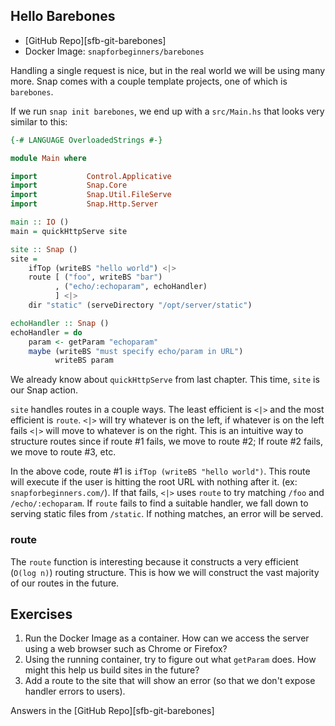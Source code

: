 
## Hello Barebones

* [GitHub Repo][sfb-git-barebones]
* Docker Image: `snapforbeginners/barebones`

Handling a single request is nice, but in the real world we will be
using many more. Snap comes with a couple template projects, one of
which is `barebones`.

If we run `snap init barebones`, we end up with a `src/Main.hs` that
looks very similar to this:

```haskell
{-# LANGUAGE OverloadedStrings #-}

module Main where

import           Control.Applicative
import           Snap.Core
import           Snap.Util.FileServe
import           Snap.Http.Server

main :: IO ()
main = quickHttpServe site

site :: Snap ()
site =
    ifTop (writeBS "hello world") <|>
    route [ ("foo", writeBS "bar")
          , ("echo/:echoparam", echoHandler)
          ] <|>
    dir "static" (serveDirectory "/opt/server/static")

echoHandler :: Snap ()
echoHandler = do
    param <- getParam "echoparam"
    maybe (writeBS "must specify echo/param in URL")
          writeBS param
```

We already know about `quickHttpServe` from last chapter. This time,
`site` is our Snap action.

`site` handles routes in a couple ways. The least efficient is `<|>`
and the most efficient is `route`. `<|>` will try whatever is on the
left, if whatever is on the left fails `<|>` will move to whatever is
on the right. This is an intuitive way to structure routes since if
route #1 fails, we move to route #2; If route #2 fails, we move to
route #3, etc.

In the above code, route #1 is `ifTop (writeBS "hello world")`. This
route will execute if the user is hitting the root URL with nothing
after it. (ex: `snapforbeginners.com/`). If that fails, `<|>` uses
`route` to try matching `/foo` and `/echo/:echoparam`. If `route`
fails to find a suitable handler, we fall down to serving static files
from `/static`. If nothing matches, an error will be served.

### route

The `route` function is interesting because it constructs a very
efficient (`O(log n)`) routing structure. This is how we will
construct the vast majority of our routes in the future.

## Exercises

1. Run the Docker Image as a container. How can we access the server
   using a web browser such as Chrome or Firefox?
2. Using the running container, try to figure out what `getParam`
   does. How might this help us build sites in the future?
3. Add a route to the site that will show an error (so that we don't
   expose handler errors to users).

Answers in the [GitHub Repo][sfb-git-barebones]
